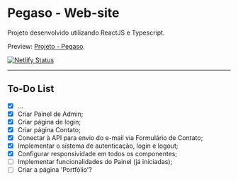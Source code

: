# Pegaso - Web-site

Projeto desenvolvido utilizando ReactJS e Typescript.

Preview: [Projeto - Pegaso](https://pegaso.netlify.app/).

[![Netlify Status](https://api.netlify.com/api/v1/badges/59cbf4b4-4e4d-4870-b30f-89b0ccb5dc06/deploy-status)](https://app.netlify.com/sites/pegaso/deploys)

---

## To-Do List

- [x] ...
- [x] Criar Painel de Admin;
- [x] Criar página de login;
- [x] Criar página Contato;
- [x] Conectar à API para envio do e-mail via Formulário de Contato;
- [x] Implementar o sistema de autenticação, login e logout;
- [x] Configurar responsividade em todos os componentes;
- [ ] Implementar funcionalidades do Painel (já iniciadas);
- [ ] Criar a página 'Portfólio'?
